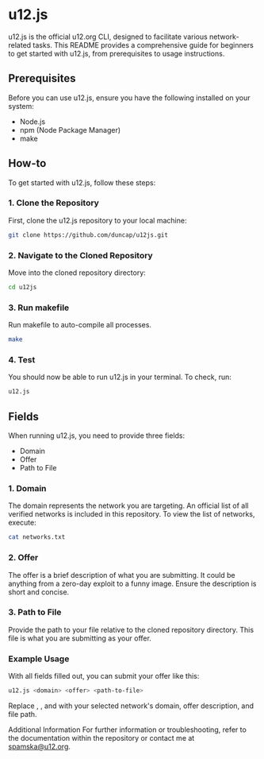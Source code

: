 # u12.js

u12.js is the official u12.org CLI, designed to facilitate various network-related tasks. This README provides a comprehensive guide for beginners to get started with u12.js, from prerequisites to usage instructions.

## Prerequisites

Before you can use u12.js, ensure you have the following installed on your system:

- Node.js
- npm (Node Package Manager)
- make

## How-to

To get started with u12.js, follow these steps:

### 1. Clone the Repository

First, clone the u12.js repository to your local machine:

```bash
git clone https://github.com/duncap/u12js.git
```
### 2. Navigate to the Cloned Repository
Move into the cloned repository directory:

```bash
cd u12js
```
### 3. Run makefile
Run makefile to auto-compile all processes.

```bash
make
```

### 4. Test
You should now be able to run u12.js in your terminal. To check, run:

```bash
u12.js
```
## Fields
When running u12.js, you need to provide three fields:

- Domain
- Offer
- Path to File

### 1. Domain
The domain represents the network you are targeting. An official list of all verified networks is included in this repository. To view the list of networks, execute:

```bash
cat networks.txt
```
### 2. Offer
The offer is a brief description of what you are submitting. It could be anything from a zero-day exploit to a funny image. Ensure the description is short and concise.

### 3. Path to File
Provide the path to your file relative to the cloned repository directory. This file is what you are submitting as your offer.

### Example Usage
With all fields filled out, you can submit your offer like this:

```bash
u12.js <domain> <offer> <path-to-file>
```
Replace <domain>, <offer>, and <path-to-file> with your selected network's domain, offer description, and file path.

Additional Information
For further information or troubleshooting, refer to the documentation within the repository or contact me at spamska@u12.org.
